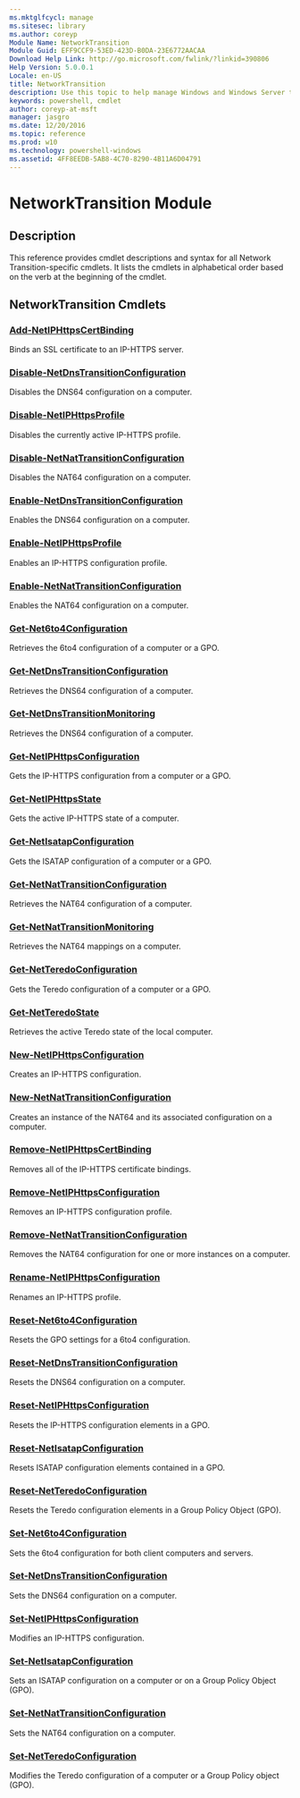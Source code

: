 ```yaml
---
ms.mktglfcycl: manage
ms.sitesec: library
ms.author: coreyp
Module Name: NetworkTransition
Module Guid: EFF9CCF9-53ED-423D-B0DA-23E6772AACAA
Download Help Link: http://go.microsoft.com/fwlink/?linkid=390806
Help Version: 5.0.0.1
Locale: en-US
title: NetworkTransition
description: Use this topic to help manage Windows and Windows Server technologies with Windows PowerShell.
keywords: powershell, cmdlet
author: coreyp-at-msft
manager: jasgro
ms.date: 12/20/2016
ms.topic: reference
ms.prod: w10
ms.technology: powershell-windows
ms.assetid: 4FF8EEDB-5AB8-4C70-8290-4B11A6D04791
---
```


# NetworkTransition Module
## Description
This reference provides cmdlet descriptions and syntax for all Network Transition-specific cmdlets. It lists the cmdlets in alphabetical order based on the verb at the beginning of the cmdlet.

## NetworkTransition Cmdlets
### [Add-NetIPHttpsCertBinding](./add-netiphttpscertbinding.md)
Binds an SSL certificate to an IP-HTTPS server.

### [Disable-NetDnsTransitionConfiguration](./disable-netdnstransitionconfiguration.md)
Disables the DNS64 configuration on a computer.

### [Disable-NetIPHttpsProfile](./disable-netiphttpsprofile.md)
Disables the currently active IP-HTTPS profile.

### [Disable-NetNatTransitionConfiguration](./disable-netnattransitionconfiguration.md)
Disables the NAT64 configuration on a computer.

### [Enable-NetDnsTransitionConfiguration](./enable-netdnstransitionconfiguration.md)
Enables the DNS64 configuration on a computer.

### [Enable-NetIPHttpsProfile](./enable-netiphttpsprofile.md)
Enables an IP-HTTPS configuration profile.

### [Enable-NetNatTransitionConfiguration](./enable-netnattransitionconfiguration.md)
Enables the NAT64 configuration on a computer.

### [Get-Net6to4Configuration](./Get-Net6to4Configuration.md)
Retrieves the 6to4 configuration of a computer or a GPO.

### [Get-NetDnsTransitionConfiguration](./get-netdnstransitionconfiguration.md)
Retrieves the DNS64 configuration of a computer.

### [Get-NetDnsTransitionMonitoring](./get-netdnstransitionmonitoring.md)
Retrieves the DNS64 configuration of a computer.

### [Get-NetIPHttpsConfiguration](./get-netiphttpsconfiguration.md)
Gets the IP-HTTPS configuration from a computer or a GPO.

### [Get-NetIPHttpsState](./get-netiphttpsstate.md)
Gets the active IP-HTTPS state of a computer.

### [Get-NetIsatapConfiguration](./get-netisatapconfiguration.md)
Gets the ISATAP configuration of a computer or a GPO.

### [Get-NetNatTransitionConfiguration](./get-netnattransitionconfiguration.md)
Retrieves the NAT64 configuration of a computer.

### [Get-NetNatTransitionMonitoring](./get-netnattransitionmonitoring.md)
Retrieves the NAT64 mappings on a computer.

### [Get-NetTeredoConfiguration](./get-netteredoconfiguration.md)
Gets the Teredo configuration of a computer or a GPO.

### [Get-NetTeredoState](./get-netteredostate.md)
Retrieves the active Teredo state of the local computer.

### [New-NetIPHttpsConfiguration](./new-netiphttpsconfiguration.md)
Creates an IP-HTTPS configuration.

### [New-NetNatTransitionConfiguration](./new-netnattransitionconfiguration.md)
Creates an instance of the NAT64 and its associated configuration on a computer.

### [Remove-NetIPHttpsCertBinding](./remove-netiphttpscertbinding.md)
Removes all of the IP-HTTPS certificate bindings.

### [Remove-NetIPHttpsConfiguration](./remove-netiphttpsconfiguration.md)
Removes an IP-HTTPS configuration profile.

### [Remove-NetNatTransitionConfiguration](./remove-netnattransitionconfiguration.md)
Removes the NAT64 configuration for one or more instances on a computer.

### [Rename-NetIPHttpsConfiguration](./rename-netiphttpsconfiguration.md)
Renames an IP-HTTPS profile.

### [Reset-Net6to4Configuration](./Reset-Net6to4Configuration.md)
Resets the GPO settings for a 6to4 configuration.

### [Reset-NetDnsTransitionConfiguration](./reset-netdnstransitionconfiguration.md)
Resets the DNS64 configuration on a computer.

### [Reset-NetIPHttpsConfiguration](./reset-netiphttpsconfiguration.md)
Resets the IP-HTTPS configuration elements in a GPO.

### [Reset-NetIsatapConfiguration](./reset-netisatapconfiguration.md)
Resets ISATAP configuration elements contained in a GPO.

### [Reset-NetTeredoConfiguration](./reset-netteredoconfiguration.md)
Resets the Teredo configuration elements in a Group Policy Object (GPO).

### [Set-Net6to4Configuration](./Set-Net6to4Configuration.md)
Sets the 6to4 configuration for both client computers and servers.

### [Set-NetDnsTransitionConfiguration](./set-netdnstransitionconfiguration.md)
Sets the DNS64 configuration on a computer.

### [Set-NetIPHttpsConfiguration](./set-netiphttpsconfiguration.md)
Modifies an IP-HTTPS configuration.

### [Set-NetIsatapConfiguration](./set-netisatapconfiguration.md)
Sets an ISATAP configuration on a computer or on a Group Policy Object (GPO).

### [Set-NetNatTransitionConfiguration](./set-netnattransitionconfiguration.md)
Sets the NAT64 configuration on a computer.

### [Set-NetTeredoConfiguration](./set-netteredoconfiguration.md)
Modifies the Teredo configuration of a computer or a Group Policy object (GPO).



